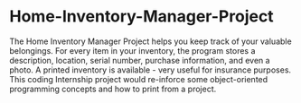 # Home-Inventory-Manager-Project
The Home Inventory Manager Project helps you keep track of your valuable belongings. For every item in your inventory, the program stores a description, location, serial number, purchase information, and even a photo. 
A printed inventory is available - very useful for insurance purposes. This coding Internship project would re-inforce some object-oriented programming concepts and how to print from a project.
